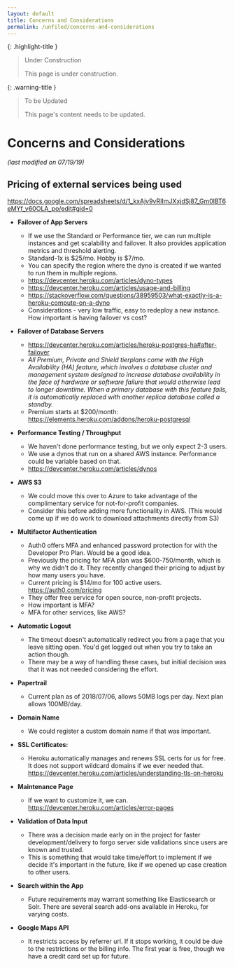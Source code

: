 ```yaml
---
layout: default
title: Concerns and Considerations
permalink: /unfiled/concerns-and-considerations
---
```


{: .highlight-title }
> Under Construction
>
> This page is under construction.

{: .warning-title }
> To be Updated
>
> This page's content needs to be updated.

# Concerns and Considerations

*(last modified on 07/19/19)*

## Pricing of external services being used
https://docs.google.com/spreadsheets/d/1_kxAjv9vRIImJXxjdSj87_Gm0lBT6eMYf_v60OLA_po/edit#gid=0

- **Failover of App Servers**
  - If we use the Standard or Performance tier, we can run multiple
    instances and get scalability and failover. It also provides application metrics and threshold alerting.
  - Standard-1x is $25/mo. Hobby is $7/mo.
  - You can specify the region where the dyno is created if we
    wanted to run them in multiple regions.
  - https://devcenter.heroku.com/articles/dyno-types
  - https://devcenter.heroku.com/articles/usage-and-billing
  - https://stackoverflow.com/questions/38959503/what-exactly-is-a-heroku-compute-on-a-dyno
  - Considerations - very low traffic, easy to redeploy a new
    instance. How important is having failover vs cost?

- **Failover of Database Servers**
  
  - https://devcenter.heroku.com/articles/heroku-postgres-ha#after-failover
  - *All Premium, Private and Shield tierplans come with the High Availability
    (HA) feature, which involves a database cluster and management system designed to increase database availability in the face of hardware or software failure that would otherwise lead to longer downtime. When a primary database with this feature fails, it is automatically replaced with another replica database called a standby.*
  - Premium starts at $200/month: https://elements.heroku.com/addons/heroku-postgresql

- **Performance Testing / Throughput**

  - We haven't done performance testing, but we only expect 2-3
    users.
  - We use a dynos that run on a shared AWS instance. Performance
    could be variable based on that.
  - https://devcenter.heroku.com/articles/dynos

- **AWS S3**

  - We could move this over to Azure to take advantage of the
    complimentary service for not-for-profit companies.
  - Consider this before adding more functionality in AWS. (This
    would come up if we do work to download attachments directly
    from S3)

- **Multifactor Authentication**

  - Auth0 offers MFA and enhanced password protection for with the
    Developer Pro Plan. Would be a good idea.
  - Previously the pricing for MFA plan was $600-750/month, which
    is why we didn't do it. They recently changed their pricing to
    adjust by how many users you have.
  - Current pricing is $14/mo for 100 active users. https://auth0.com/pricing
  - They offer free service for open source, non-profit projects.
  - How important is MFA?
  - MFA for other services, like AWS?

- **Automatic Logout**

  - The timeout doesn't automatically redirect you from a page
    that you leave sitting open. You'd get logged out when you try
    to take an action though.
  - There may be a way of handling these cases, but initial
    decision was that it was not needed considering the effort.

- **Papertrail**

  - Current plan as of 2018/07/06, allows 50MB logs per day. Next
    plan allows 100MB/day.

- **Domain Name**

  - We could register a custom domain name if that was
    important.

- **SSL Certificates:**

  - Heroku automatically manages and renews SSL certs for us for
    free. It does not support wildcard domains if we ever needed
    that.
    https://devcenter.heroku.com/articles/understanding-tls-on-heroku

- **Maintenance Page**

  - If we want to customize it, we can. https://devcenter.heroku.com/articles/error-pages

- **Validation of Data Input**

  - There was a decision made early on in the project for faster
    development/delivery to forgo server side validations since
    users are known and trusted.
  - This is something that would take time/effort to implement if
    we decide it's important in the future, like if we opened up
    case creation to other users.

- **Search within the App**

  - Future requirements may warrant something like Elasticsearch
    or Solr. There are several search add-ons available in Heroku,
    for varying costs.

- **Google Maps API**

  - It restricts access by referrer url. If it stops working, it
    could be due to the restrictions or the billing info. The first
    year is free, though we have a credit card set up for future.
